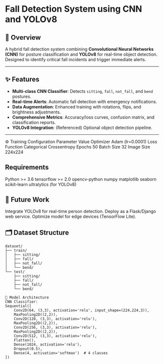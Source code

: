 # Fall Detection System using CNN and YOLOv8   

## 📌 Overview  
A hybrid fall detection system combining **Convolutional Neural Networks (CNN)** for posture classification and **YOLOv8** for real-time object detection. Designed to identify critical fall incidents and trigger immediate alerts.  

---

## ✨ Features  
- **Multi-class CNN Classifier**: Detects `sitting`, `fall`, `not_fall`, and `bend` postures.  
- **Real-time Alerts**: Automatic fall detection with emergency notifications.  
- **Data Augmentation**: Enhanced training with rotations, flips, and brightness adjustments.  
- **Comprehensive Metrics**: Accuracy/loss curves, confusion matrix, and classification reports.  
- **YOLOv8 Integration**: (Referenced) Optional object detection pipeline.  

---
⚙️ Training Configuration
Parameter	Value
Optimizer	Adam (lr=0.0001)
Loss Function	Categorical Crossentropy
Epochs	50
Batch Size	32
Image Size	224x224

## Requirements
Python >= 3.6
tensorflow >= 2.0
opencv-python
numpy
matplotlib
seaborn
scikit-learn
ultralytics (for YOLOv8)

## 🌟 Future Work
Integrate YOLOv8 for real-time person detection.
Deploy as a Flask/Django web service.
Optimize model for edge devices (TensorFlow Lite).

## 🗂 Dataset Structure  
```plaintext
dataset/  
├── train/  
│   ├── sitting/  
│   ├── fall/  
│   ├── not_fall/  
│   └── bend/  
└── test/  
    ├── sitting/  
    ├── fall/  
    ├── not_fall/  
    └── bend/

🧠 Model Architecture
CNN Classifier:
Sequential([
    Conv2D(64, (3,3), activation='relu', input_shape=(224,224,3)),
    MaxPooling2D((2,2)),
    Conv2D(128, (3,3), activation='relu'),
    MaxPooling2D((2,2)),
    Conv2D(256, (3,3), activation='relu'),
    MaxPooling2D((2,2)),
    Conv2D(512, (3,3), activation='relu'),
    Flatten(),
    Dense(1024, activation='relu'),
    Dropout(0.5),
    Dense(4, activation='softmax')  # 4 classes
])

